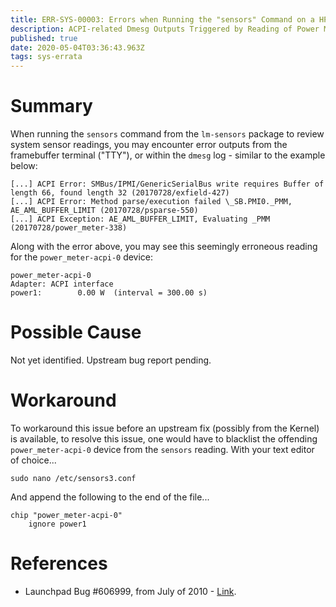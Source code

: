 ```yaml
---
title: ERR-SYS-00003: Errors when Running the "sensors" Command on a HP MicroServer Gen8
description: ACPI-related Dmesg Outputs Triggered by Reading of Power Metre Values
published: true
date: 2020-05-04T03:36:43.963Z
tags: sys-errata
---
```


# Summary

When running the `sensors` command from the `lm-sensors` package to review system sensor readings, you may encounter error outputs  from the framebuffer terminal ("TTY"), or within the `dmesg` log - similar to the example below:

```
[...] ACPI Error: SMBus/IPMI/GenericSerialBus write requires Buffer of length 66, found length 32 (20170728/exfield-427)
[...] ACPI Error: Method parse/execution failed \_SB.PMI0._PMM, AE_AML_BUFFER_LIMIT (20170728/psparse-550)
[...] ACPI Exception: AE_AML_BUFFER_LIMIT, Evaluating _PMM (20170728/power_meter-338)
```

Along with the error above, you may see this seemingly erroneous reading for the `power_meter-acpi-0` device:

```
power_meter-acpi-0
Adapter: ACPI interface
power1:        0.00 W  (interval = 300.00 s)
```

# Possible Cause

Not yet identified. Upstream bug report pending.

# Workaround

To workaround this issue before an upstream fix (possibly from the Kernel) is available, to resolve this issue, one would have to blacklist the offending `power_meter-acpi-0` device from the `sensors` reading. With your text editor of choice...

```
sudo nano /etc/sensors3.conf
```

And append the following to the end of the file...

```
chip "power_meter-acpi-0"
    ignore power1
```

# References

- Launchpad Bug #606999, from July of 2010 - [Link](https://bugs.launchpad.net/ubuntu/+source/acpi/+bug/606999).
